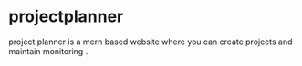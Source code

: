 # projectplanner
project planner is a mern based website where you can create projects  and maintain monitoring . 

